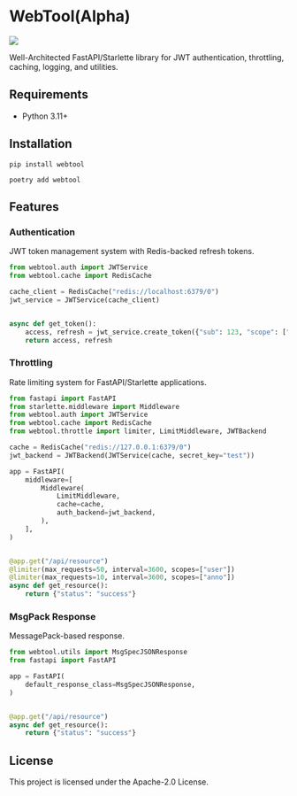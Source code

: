 # WebTool(Alpha)
<img src="https://github.com/ds5105119/webtool/workflows/CI/badge.svg">

Well-Architected FastAPI/Starlette library for JWT authentication, throttling, caching, logging, and utilities.

## Requirements

- Python 3.11+

## Installation

```shell
pip install webtool
```

```shell
poetry add webtool
```

## Features

### Authentication
JWT token management system with Redis-backed refresh tokens.

```python
from webtool.auth import JWTService
from webtool.cache import RedisCache

cache_client = RedisCache("redis://localhost:6379/0")
jwt_service = JWTService(cache_client)


async def get_token():
    access, refresh = jwt_service.create_token({"sub": 123, "scope": ["write"]})
    return access, refresh
```

### Throttling
Rate limiting system for FastAPI/Starlette applications.

```python
from fastapi import FastAPI
from starlette.middleware import Middleware
from webtool.auth import JWTService
from webtool.cache import RedisCache
from webtool.throttle import limiter, LimitMiddleware, JWTBackend

cache = RedisCache("redis://127.0.0.1:6379/0")
jwt_backend = JWTBackend(JWTService(cache, secret_key="test"))

app = FastAPI(
    middleware=[
        Middleware(
            LimitMiddleware,
            cache=cache,
            auth_backend=jwt_backend,
        ),
    ],
)


@app.get("/api/resource")
@limiter(max_requests=50, interval=3600, scopes=["user"])
@limiter(max_requests=10, interval=3600, scopes=["anno"])
async def get_resource():
    return {"status": "success"}
```

### MsgPack Response
MessagePack-based response.

```python
from webtool.utils import MsgSpecJSONResponse
from fastapi import FastAPI

app = FastAPI(
    default_response_class=MsgSpecJSONResponse,
)


@app.get("/api/resource")
async def get_resource():
    return {"status": "success"}
```

## License

This project is licensed under the Apache-2.0 License.
